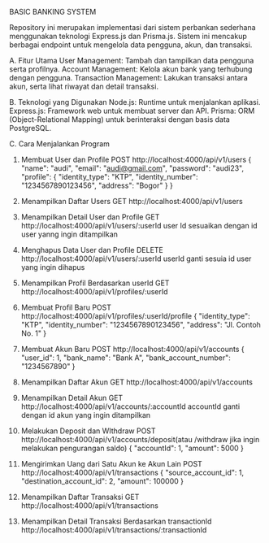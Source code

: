 BASIC BANKING SYSTEM

Repository ini merupakan implementasi dari sistem perbankan sederhana menggunakan teknologi Express.js dan Prisma.js. Sistem ini mencakup berbagai endpoint untuk mengelola data pengguna, akun, dan transaksi.

A. Fitur Utama
User Management: Tambah dan tampilkan data pengguna serta profilnya.
Account Management: Kelola akun bank yang terhubung dengan pengguna.
Transaction Management: Lakukan transaksi antara akun, serta lihat riwayat dan detail transaksi.

B. Teknologi yang Digunakan
Node.js: Runtime untuk menjalankan aplikasi.
Express.js: Framework web untuk membuat server dan API.
Prisma: ORM (Object-Relational Mapping) untuk berinteraksi dengan basis data PostgreSQL.

C. Cara Menjalankan Program
1. Membuat User dan Profile
POST http://localhost:4000/api/v1/users
{
    "name": "audi",
    "email": "audi@gmail.com",
    "password": "audi23",
    "profile": {
        "identity_type": "KTP",
        "identity_number": "1234567890123456",
        "address": "Bogor"
    }
}

2. Menampilkan Daftar Users
GET http://localhost:4000/api/v1/users

3. Menampilkan Detail User dan Profile
GET http://localhost:4000/api/v1/users/:userId
user Id sesuaikan dengan id user yanng ingin ditampilkan

4. Menghapus Data User dan Profile
DELETE http://localhost:4000/api/v1/users/:userId 
userId ganti sesuia id user yang ingin dihapus

5. Menampilkan Profil Berdasarkan userId
GET http://localhost:4000/api/v1/profiles/:userId

6. Membuat Profil Baru
POST http://localhost:4000/api/v1/profiles/:userId/profile
{
    "identity_type": "KTP",
    "identity_number": "1234567890123456",
    "address": "Jl. Contoh No. 1"
}

7. Membuat Akun Baru
POST http://localhost:4000/api/v1/accounts
{
    "user_id": 1,
    "bank_name": "Bank A",
    "bank_account_number": "1234567890"
}

8. Menampilkan Daftar Akun
GET http://localhost:4000/api/v1/accounts

9. Menampilkan Detail Akun
GET http://localhost:4000/api/v1/accounts/:accountId
accountId ganti dengan id akun yang ingin ditampilkan

10. Melakukan Deposit dan WIthdraw
POST http://localhost:4000/api/v1/accounts/deposit(atau /withdraw jika ingin melakukan pengurangan saldo)
{
    "accountId": 1,
    "amount": 5000
}

11. Mengirimkan Uang dari Satu Akun ke Akun Lain
POST http://localhost:4000/api/v1/transactions
{
    "source_account_id": 1,
    "destination_account_id": 2,
    "amount": 100000
}

12. Menampilkan Daftar Transaksi
GET http://localhost:4000/api/v1/transactions

13. Menampilkan Detail Transaksi Berdasarkan transactionId
http://localhost:4000/api/v1/transactions/:transactionId
